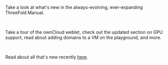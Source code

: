 Take a look at what's new in the always-evolving, ever-expanding ThreeFold Manual.

<br/>

Take a tour of the ownCloud weblet, check out the updated section on GPU support, read about adding domains to a VM on the playground, and more.

<br/>

Read about all that's new recently [here](https://forum.threefold.io/t/manual-updates-december-2023/4162).